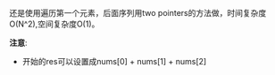 还是使用遍历第一个元素，后面序列用two pointers的方法做，时间复杂度O(N^2),空间复杂度O(1)。

**注意**:
- 开始的res可以设置成nums[0] + nums[1] + nums[2]
